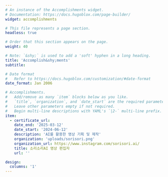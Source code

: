 ```yaml
---
# An instance of the Accomplishments widget.
# Documentation: https://docs.hugoblox.com/page-builder/
widget: accomplishments

# This file represents a page section.
headless: true

# Order that this section appears on the page.
weight: 40

# Note: `&shy;` is used to add a 'soft' hyphen in a long heading.
title: 'Accomplish&shy;ments'
subtitle:

# Date format
#   Refer to https://docs.hugoblox.com/customization/#date-format
date_format: Jan 2006

# Accomplishments.
#   Add/remove as many `item` blocks below as you like.
#   `title`, `organization`, and `date_start` are the required parameters.
#   Leave other parameters empty if not required.
#   Begin multi-line descriptions with YAML's `|2-` multi-line prefix.
item:
  - certificate_url: 
    date_end: '2025-03-12'
    date_start: '2024-06-12'
    description: 'AI를 활용한 영상 기획 및 제작'
    organization: 'uploads/sorisori.png'
    organization_url: https://www.instagram.com/sorisori.ai/
    title: 소리소리AI 영상 편집자
    url: ''

design:
  columns: '1'
---
```

